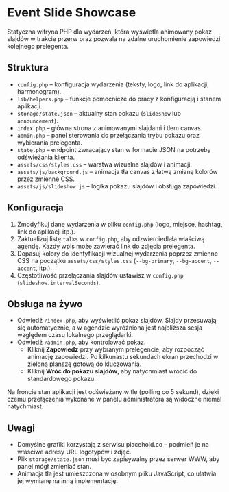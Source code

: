 # Event Slide Showcase

Statyczna witryna PHP dla wydarzeń, która wyświetla animowany pokaz slajdów w trakcie przerw oraz pozwala na zdalne uruchomienie zapowiedzi kolejnego prelegenta.

## Struktura

- `config.php` – konfiguracja wydarzenia (teksty, logo, link do aplikacji, harmonogram).
- `lib/helpers.php` – funkcje pomocnicze do pracy z konfiguracją i stanem aplikacji.
- `storage/state.json` – aktualny stan pokazu (`slideshow` lub `announcement`).
- `index.php` – główna strona z animowanymi slajdami i tłem canvas.
- `admin.php` – panel sterowania do przełączania trybu pokazu oraz wybierania prelegenta.
- `state.php` – endpoint zwracający stan w formacie JSON na potrzeby odświeżania klienta.
- `assets/css/styles.css` – warstwa wizualna slajdów i animacji.
- `assets/js/background.js` – animacja tła canvas z łatwą zmianą kolorów przez zmienne CSS.
- `assets/js/slideshow.js` – logika pokazu slajdów i obsługa zapowiedzi.

## Konfiguracja

1. Zmodyfikuj dane wydarzenia w pliku `config.php` (logo, miejsce, hashtag, link do aplikacji itp.).
2. Zaktualizuj listę `talks` w `config.php`, aby odzwierciedlała właściwą agendę. Każdy wpis może zawierać link do zdjęcia prelegenta.
3. Dopasuj kolory do identyfikacji wizualnej wydarzenia poprzez zmienne CSS na początku `assets/css/styles.css` (`--bg-primary`, `--bg-accent`, `--accent`, itp.).
4. Częstotliwość przełączania slajdów ustawisz w `config.php` (`slideshow.intervalSeconds`).

## Obsługa na żywo

- Odwiedź `/index.php`, aby wyświetlić pokaz slajdów. Slajdy przesuwają się automatycznie, a w agendzie wyróżniona jest najbliższa sesja względem czasu lokalnego przeglądarki.
- Odwiedź `/admin.php`, aby kontrolować pokaz.
  - Kliknij **Zapowiedz** przy wybranym prelegencie, aby rozpocząć animację zapowiedzi. Po kilkunastu sekundach ekran przechodzi w zieloną planszę gotową do kluczowania.
  - Kliknij **Wróć do pokazu slajdów**, aby natychmiast wrócić do standardowego pokazu.

Na froncie stan aplikacji jest odświeżany w tle (polling co 5 sekund), dzięki czemu przełączenia wykonane w panelu administratora są widoczne niemal natychmiast.

## Uwagi

- Domyślne grafiki korzystają z serwisu placehold.co – podmień je na właściwe adresy URL logotypów i zdjęć.
- Plik `storage/state.json` musi być zapisywalny przez serwer WWW, aby panel mógł zmieniać stan.
- Animacja tła jest umieszczona w osobnym pliku JavaScript, co ułatwia jej wymianę na inną implementację.

